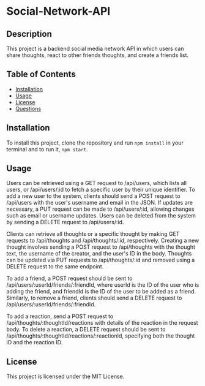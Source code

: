 # Social-Network-API

## Description
This project is a backend social media network API in which users can share thoughts, react to other friends thoughts, and create a friends list. 

## Table of Contents
- [Installation](#Installation)
- [Usage](#Usage)
- [License](#License)
- [Questions](#Questions)

## Installation
To install this project, clone the repository and run 
`` npm install `` in your terminal and to run it, `` npm start ``.

## Usage 
Users can be retrieved using a GET request to /api/users, which lists all users, or /api/users/:id to fetch a specific user by their unique identifier. To add a new user to the system, clients should send a POST request to /api/users with the user's username and email in the JSON. If updates are necessary, a PUT request can be made to /api/users/:id, allowing changes such as email or username updates. Users can be deleted from the system by sending a DELETE request to /api/users/:id.

Clients can retrieve all thoughts or a specific thought by making GET requests to /api/thoughts and /api/thoughts/:id, respectively. Creating a new thought involves sending a POST request to /api/thoughts with the thought text, the username of the creator, and the user's ID in the body. Thoughts can be updated via PUT requests to /api/thoughts/:id and removed using a DELETE request to the same endpoint.

To add a friend, a POST request should be sent to /api/users/:userId/friends/:friendId, where userId is the ID of the user who is adding the friend, and friendId is the ID of the user to be added as a friend. Similarly, to remove a friend, clients should send a DELETE request to /api/users/:userId/friends/:friendId.

To add a reaction, send a POST request to /api/thoughts/:thoughtId/reactions with details of the reaction in the request body. To delete a reaction, a DELETE request should be sent to /api/thoughts/:thoughtId/reactions/:reactionId, specifying both the thought ID and the reaction ID.

## License 
This project is licensed under the MIT License.

